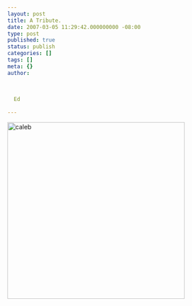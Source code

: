 ```yaml
---
layout: post
title: A Tribute.
date: 2007-03-05 11:29:42.000000000 -08:00
type: post
published: true
status: publish
categories: []
tags: []
meta: {}
author:
  
  
  
  Ed
  
---
```

<p><a href="http://photos1.blogger.com/x/blogger/5420/1205/1600/150404/caleb.jpg"><img src="{{ site.baseurl }}/assets/caleb.jpg" alt="caleb" align="left" width="400" /></a></p>
